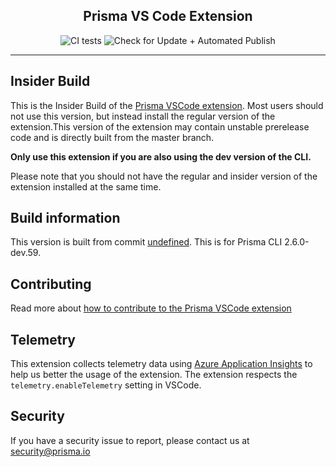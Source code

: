 <h2 align="center">Prisma VS Code Extension</h2>
<div align="center">

![CI tests](https://img.shields.io/github/workflow/status/prisma/vscode/CI%20tests/master.svg?label=CI%20tests&logo=github)
![Check for Update + Automated Publish](https://img.shields.io/github/workflow/status/prisma/vscode/Check%20for%20Update%20%2B%20Automated%20Publish/master.svg?label=Check%20for%20Update%20%2B%20Automated%20Publish&logo=github)

</div>
<hr>

## Insider Build

This is the Insider Build of the [Prisma VSCode extension](https://marketplace.visualstudio.com/items?itemName=Prisma.prisma). Most users should not use this version, but instead install
the regular version of the extension.This version of the extension may contain unstable prerelease code and is directly built from the master branch.

**Only use this extension if you are also using the dev version of the CLI.**

Please note that you should not have the regular and insider version of the extension installed at the same time.

## Build information

This version is built from commit [undefined](undefined).
This is for Prisma CLI 2.6.0-dev.59.

## Contributing

Read more about [how to contribute to the Prisma VSCode extension](./packages/vscode/CONTRIBUTING.md)

## Telemetry

This extension collects telemetry data using [Azure Application Insights](https://www.npmjs.com/package/vscode-extension-telemetry) to help us better the usage of the extension.
The extension respects the `telemetry.enableTelemetry` setting in VSCode.

## Security

If you have a security issue to report, please contact us at [security@prisma.io](mailto:security@prisma.io?subject=[GitHub]%20Prisma%202%20Security%20Report%20VSCode)
